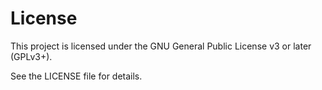 # License

This project is licensed under the GNU General Public License v3 or later (GPLv3+).

See the LICENSE file for details.

